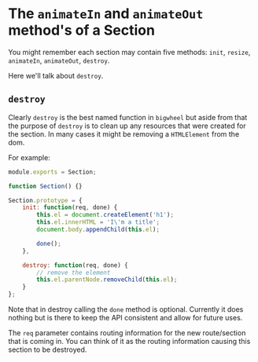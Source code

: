 # The `animateIn` and `animateOut` method's of a Section

You might remember each section may contain five methods: `init`, `resize`, `animateIn`, `animateOut`, `destroy`.

Here we'll talk about `destroy`.

## `destroy`

Clearly `destroy` is the best named function in `bigwheel` but aside from that the purpose of `destroy` is to clean up any resources that were created for the section. In many cases it might be removing a `HTMLElement` from the dom.

For example:
```javascript
module.exports = Section;

function Section() {}

Section.prototype = {
    init: function(req, done) {
        this.el = document.createElement('h1');
        this.el.innerHTML = 'I\'m a title';
        document.body.appendChild(this.el);

        done();
    },

    destroy: function(req, done) {
        // remove the element
        this.el.parentNode.removeChild(this.el);
    }
};
```

Note that in destroy calling the `done` method is optional. Currently it does nothing but is there to keep the API consistent and allow for future uses.

The `req` parameter contains routing information for the new route/section that is coming in. You can think of it as the routing information causing this section to be destroyed.